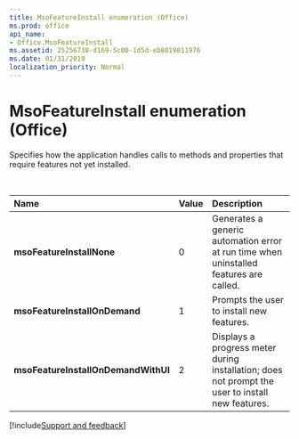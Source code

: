 ```yaml
---
title: MsoFeatureInstall enumeration (Office)
ms.prod: office
api_name:
- Office.MsoFeatureInstall
ms.assetid: 25256738-d169-5c00-1d5d-eb8019811976
ms.date: 01/31/2019
localization_priority: Normal
---
```



# MsoFeatureInstall enumeration (Office)

Specifies how the application handles calls to methods and properties that require features not yet installed.

<br/>

|Name|Value|Description|
|:-----|:-----|:-----|
|**msoFeatureInstallNone**|0|Generates a generic automation error at run time when uninstalled features are called.|
|**msoFeatureInstallOnDemand**|1|Prompts the user to install new features.|
|**msoFeatureInstallOnDemandWithUI**|2|Displays a progress meter during installation; does not prompt the user to install new features.|

[!include[Support and feedback](~/includes/feedback-boilerplate.md)]